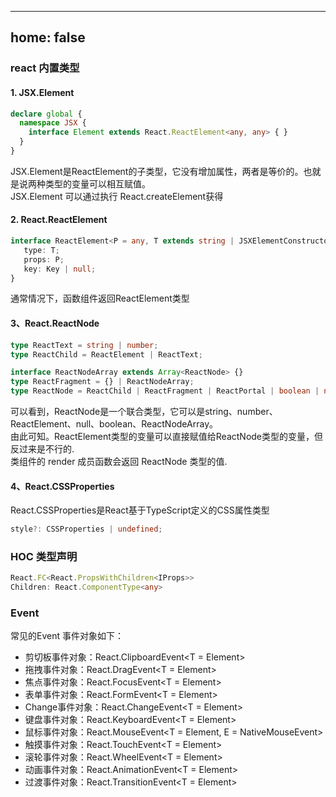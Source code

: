 
---
home: false
---

### react 内置类型

#### 1. JSX.Element

``` ts
declare global {
  namespace JSX {
    interface Element extends React.ReactElement<any, any> { }
  }
}
```
JSX.Element是ReactElement的子类型，它没有增加属性，两者是等价的。也就是说两种类型的变量可以相互赋值。  
JSX.Element 可以通过执行 React.createElement获得

#### 2. React.ReactElement
``` ts
interface ReactElement<P = any, T extends string | JSXElementConstructor<any> = string | JSXElementConstructor<any>> {
   type: T;
   props: P;
   key: Key | null;
}
```
通常情况下，函数组件返回ReactElement类型

#### 3、React.ReactNode
``` ts
type ReactText = string | number;
type ReactChild = ReactElement | ReactText;

interface ReactNodeArray extends Array<ReactNode> {}
type ReactFragment = {} | ReactNodeArray;
type ReactNode = ReactChild | ReactFragment | ReactPortal | boolean | null | undefined;
```
可以看到，ReactNode是一个联合类型，它可以是string、number、ReactElement、null、boolean、ReactNodeArray。  
由此可知。ReactElement类型的变量可以直接赋值给ReactNode类型的变量，但反过来是不行的.  
类组件的 render 成员函数会返回 ReactNode 类型的值.  

#### 4、React.CSSProperties
React.CSSProperties是React基于TypeScript定义的CSS属性类型
``` ts
style?: CSSProperties | undefined;
```

### HOC 类型声明
``` typescript
React.FC<React.PropsWithChildren<IProps>>
Children: React.ComponentType<any>
```

### Event

常见的Event 事件对象如下：

- 剪切板事件对象：React.ClipboardEvent<T = Element>
- 拖拽事件对象：React.DragEvent<T = Element>
- 焦点事件对象：React.FocusEvent<T = Element>
- 表单事件对象：React.FormEvent<T = Element>
- Change事件对象：React.ChangeEvent<T = Element>
- 键盘事件对象：React.KeyboardEvent<T = Element>
- 鼠标事件对象：React.MouseEvent<T = Element, E = NativeMouseEvent>
- 触摸事件对象：React.TouchEvent<T = Element>
- 滚轮事件对象：React.WheelEvent<T = Element>
- 动画事件对象：React.AnimationEvent<T = Element>
- 过渡事件对象：React.TransitionEvent<T = Element>

